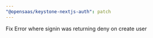 ```yaml
---
"@opensaas/keystone-nextjs-auth": patch
---
```


Fix Error where signin was returning deny on create user
